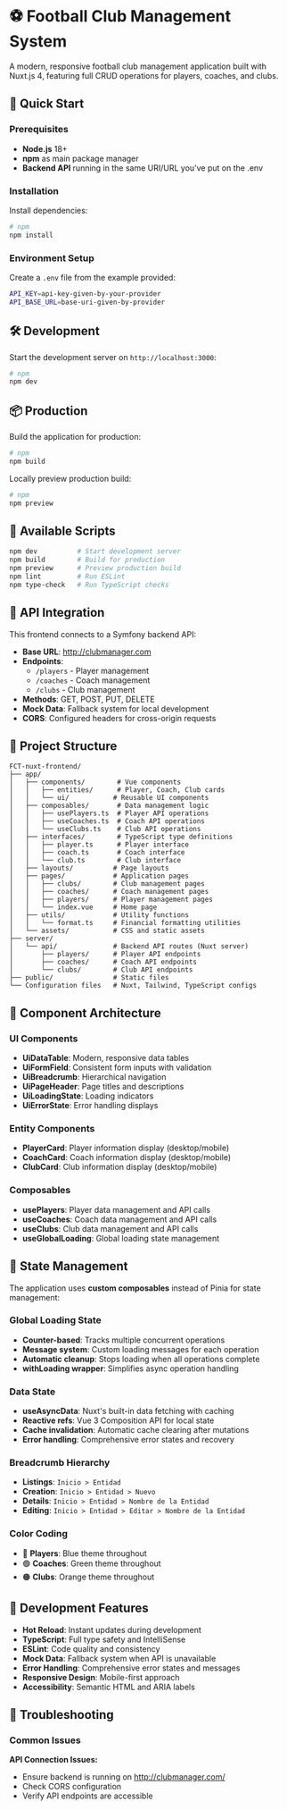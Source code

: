 # ⚽ Football Club Management System

A modern, responsive football club management application built with Nuxt.js 4, featuring full CRUD operations for players, coaches, and clubs.

## 🚀 Quick Start

### Prerequisites

- **Node.js** 18+
- **npm** as main package manager
- **Backend API** running in the same URI/URL you've put on the .env

### Installation

Install dependencies:

```bash
# npm
npm install
```

### Environment Setup

Create a `.env` file from the example provided:

```bash
API_KEY=api-key-given-by-your-provider
API_BASE_URL=base-uri-given-by-provider
```

## 🛠️ Development

Start the development server on `http://localhost:3000`:

```bash
# npm
npm dev
```

## 📦 Production

Build the application for production:

```bash
# npm
npm build
```

Locally preview production build:

```bash
# npm
npm preview
```

## 🎯 Available Scripts

```bash
npm dev          # Start development server
npm build        # Build for production
npm preview      # Preview production build
npm lint         # Run ESLint
npm type-check   # Run TypeScript checks
```

## 🔌 API Integration

This frontend connects to a Symfony backend API:

- **Base URL**: http://clubmanager.com
- **Endpoints**:
  - `/players` - Player management
  - `/coaches` - Coach management
  - `/clubs` - Club management
- **Methods**: GET, POST, PUT, DELETE
- **Mock Data**: Fallback system for local development
- **CORS**: Configured headers for cross-origin requests

## 📁 Project Structure

```
FCT-nuxt-frontend/
├── app/
│   ├── components/        # Vue components
│   │   ├── entities/      # Player, Coach, Club cards
│   │   └── ui/           # Reusable UI components
│   ├── composables/       # Data management logic
│   │   ├── usePlayers.ts  # Player API operations
│   │   ├── useCoaches.ts  # Coach API operations
│   │   └── useClubs.ts    # Club API operations
│   ├── interfaces/        # TypeScript type definitions
│   │   ├── player.ts      # Player interface
│   │   ├── coach.ts       # Coach interface
│   │   └── club.ts        # Club interface
│   ├── layouts/          # Page layouts
│   ├── pages/            # Application pages
│   │   ├── clubs/        # Club management pages
│   │   ├── coaches/      # Coach management pages
│   │   ├── players/      # Player management pages
│   │   └── index.vue     # Home page
│   ├── utils/            # Utility functions
│   │   └── format.ts     # Financial formatting utilities
│   └── assets/           # CSS and static assets
├── server/
│   └── api/              # Backend API routes (Nuxt server)
│       ├── players/      # Player API endpoints
│       ├── coaches/      # Coach API endpoints
│       └── clubs/        # Club API endpoints
├── public/               # Static files
└── Configuration files   # Nuxt, Tailwind, TypeScript configs
```

## 🎨 Component Architecture

### UI Components

- **UiDataTable**: Modern, responsive data tables
- **UiFormField**: Consistent form inputs with validation
- **UiBreadcrumb**: Hierarchical navigation
- **UiPageHeader**: Page titles and descriptions
- **UiLoadingState**: Loading indicators
- **UiErrorState**: Error handling displays

### Entity Components

- **PlayerCard**: Player information display (desktop/mobile)
- **CoachCard**: Coach information display (desktop/mobile)
- **ClubCard**: Club information display (desktop/mobile)

### Composables

- **usePlayers**: Player data management and API calls
- **useCoaches**: Coach data management and API calls
- **useClubs**: Club data management and API calls
- **useGlobalLoading**: Global loading state management

## 🔄 State Management

The application uses **custom composables** instead of Pinia for state management:

### Global Loading State

- **Counter-based**: Tracks multiple concurrent operations
- **Message system**: Custom loading messages for each operation
- **Automatic cleanup**: Stops loading when all operations complete
- **withLoading wrapper**: Simplifies async operation handling

### Data State

- **useAsyncData**: Nuxt's built-in data fetching with caching
- **Reactive refs**: Vue 3 Composition API for local state
- **Cache invalidation**: Automatic cache clearing after mutations
- **Error handling**: Comprehensive error states and recovery

### Breadcrumb Hierarchy

- **Listings**: `Inicio > Entidad`
- **Creation**: `Inicio > Entidad > Nuevo`
- **Details**: `Inicio > Entidad > Nombre de la Entidad`
- **Editing**: `Inicio > Entidad > Editar > Nombre de la Entidad`

### Color Coding

- 🔵 **Players**: Blue theme throughout
- 🟢 **Coaches**: Green theme throughout
- 🟠 **Clubs**: Orange theme throughout

## 🔧 Development Features

- **Hot Reload**: Instant updates during development
- **TypeScript**: Full type safety and IntelliSense
- **ESLint**: Code quality and consistency
- **Mock Data**: Fallback system when API is unavailable
- **Error Handling**: Comprehensive error states and messages
- **Responsive Design**: Mobile-first approach
- **Accessibility**: Semantic HTML and ARIA labels

## 🚨 Troubleshooting

### Common Issues

**API Connection Issues:**

- Ensure backend is running on http://clubmanager.com/
- Check CORS configuration
- Verify API endpoints are accessible
